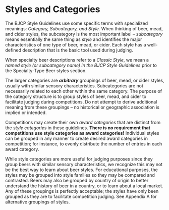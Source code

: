 # Styles and Categories

The BJCP Style Guidelines use some specific terms with specialized meanings: _Category, Subcategory, and Style._ When thinking of beer, mead, and cider styles, the subcategory is the most important label – _subcategory_ means essentially the same thing as _style_ and identifies the major characteristics of one type of beer, mead, or cider. Each style has a well-defined description that is the basic tool used during judging.

When specialty beer descriptions refer to a _Classic Style_, we mean a _named style (or subcategory name) in the BJCP Style Guidelines_ prior to the Specialty-Type Beer styles section.

The larger categories are **_arbitrary_** groupings of beer, mead, or cider styles, usually with similar sensory characteristics. Subcategories are not necessarily related to each other within the same category. The purpose of the category structure is to group styles of beer, mead, and cider to facilitate judging during competitions. Do not attempt to derive additional meaning from these groupings – no historical or geographic association is implied or intended.

Competitions may create their own _award categories_ that are distinct from the _style categories_ in these guidelines. **There is no requirement that competitions use style categories as award categories!** Individual styles can be grouped in any manner to create desired award categories in competition; for instance, to evenly distribute the number of entries in each award category.

While style categories are more useful for judging purposes since they group beers with similar sensory characteristics, we recognize this may not be the best way to learn about beer styles. For educational purposes, the styles may be grouped into style families so they may be compared and contrasted. Beers may also be grouped by country of origin to better understand the history of beer in a country, or to learn about a local market. Any of these groupings is perfectly acceptable; the styles have only been grouped as they are to facilitate competition judging. See Appendix A for alternative groupings of styles.
